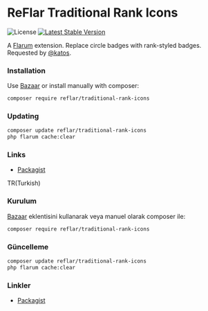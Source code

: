# ReFlar Traditional Rank Icons

![License](https://img.shields.io/badge/license-MIT-blue.svg) [![Latest Stable Version](https://img.shields.io/packagist/v/reflar/traditional-rank-icons.svg)](https://packagist.org/packages/reflar/traditional-rank-icons)

A [Flarum](http://flarum.org) extension. Replace circle badges with rank-styled badges.
Requested by [@katos](https://discuss.flarum.org/u/katos).

### Installation

Use [Bazaar](https://discuss.flarum.org/d/5151-flagrow-bazaar-the-extension-marketplace) or install manually with composer:

```sh
composer require reflar/traditional-rank-icons
```

### Updating

```sh
composer update reflar/traditional-rank-icons
php flarum cache:clear
```

### Links

- [Packagist](https://packagist.org/packages/reflar/traditional-rank-icons)


TR(Turkish)



### Kurulum

[Bazaar](https://discuss.flarum.org/d/5151-flagrow-bazaar-the-extension-marketplace) eklentisini kullanarak veya manuel olarak composer ile:

```sh
composer require reflar/traditional-rank-icons
```

### Güncelleme

```sh
composer update reflar/traditional-rank-icons
php flarum cache:clear
```

### Linkler

- [Packagist](https://packagist.org/packages/reflar/traditional-rank-icons)


